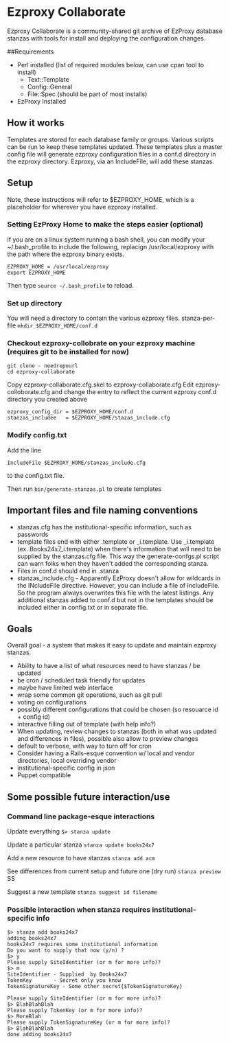 # Ezproxy Collaborate

Ezproxy Collaborate is a community-shared git archive of EzProxy database stanzas with tools for install and deploying the configuration changes.


##Requirements

* Perl installed (list of required modules below, can use cpan tool to install)
  * Text::Template
  * Config::General
  * File::Spec (should be part of most installs)
* EzProxy Installed

## How it works

Templates are stored for each database family or groups. Various scripts can be run to keep these templates updated. These templates plus a master config file will generate ezproxy configuration files in a conf.d directory in the ezproxy directory. Ezproxy, via an IncludeFile, will add these stanzas.

## Setup

Note, these instructions will refer to $EZPROXY_HOME, which is a placeholder for wherever you have ezproxy installed.

### Setting EzProxy Home to make the steps easier (optional)

if you are on a linux system running a bash shell, you can modify your ~/.bash_profile to include the following, replacign /usr/local/ezproxy with the path where the ezproxy binary exists.

````
EZPROXY_HOME = /usr/local/ezproxy
export EZPROXY_HOME
````

Then type `source ~/.bash_profile` to reload.

### Set up directory

You will need a directory to contain the various ezproxy files. stanza-per-file  `mkdir $EZPROXY_HOME/conf.d`

### Checkout ezproxy-collobrate on your ezproxy machine (requires git to be installed for now)

````
git clone - needrepourl
cd ezproxy-collaborate
````

Copy ezproxy-collaborate.cfg.skel to ezproxy-collaborate.cfg
Edit ezproxy-colloborate.cfg and change the entry to reflect the current ezproxy conf.d directory you created above
````
ezproxy_config_dir = $EZPROXY_HOME/conf.d
stanzas_includee   = $EZPROXY_HOME/stazas_include.cfg
````

### Modify config.txt 

Add the line
````
IncludeFile $EZPROXY_HOME/stanzas_include.cfg
````
to the config.txt file.


Then run `bin/generate-stanzas.pl` to create templates

## Important files and file naming conventions

* stanzas.cfg has the institutional-specific information, such as passwords
* template files end with either .template or _i.template. Use _i.template (ex. Books24x7_i.template) when there's information that will need to be supplied by the stanzas.cfg file. This way the generate-confgs.pl script can warn folks when they haven't added the corresponding stanza.
* Files in conf.d should end in .stanza
* stanzas_include.cfg - Apparently EzProxy doesn't allow for wildcards in the INcludeFile directive. However, you can include a file of IncludeFile. So the program always overwrites this file with the latest listings. Any additional stanzas added to conf.d but not in the templates should be included either in config.txt or in separate file.


## Goals 

Overall goal - a system that makes it easy to update and maintain ezproxy stanzas.
 
* Ability to have a list of what resources need to have stanzas / be updated
* be cron / scheduled task friendly for updates
* maybe have limited web interface 
* wrap some common git operations, such as git pull
* voting on configurations
* possibly different configurations that could be chosen (so resouarce id + config id)
* interactive filling out of template (with help info?)
* When updating, review changes to stanzas (both in what was updated and differences in files), possible also allow to preview changes
* default to verbose, with way to turn off for cron
* Consider having a Rails-esque convention w/ local and vendor directories, local overriding vendor
* institutional-specific config in json
* Puppet compatible 

## Some possible future interaction/use

### Command line package-esque interactions
Update everything
` $> stanza update `

Update a particular stanza
` stanza update books24x7 `

Add a new resource to have stanzas
` stanza add acm `

See differences from current setup and future one (dry run)
` stanza preview  `SS

Suggest a new template
` stanza suggest id filename `


### Possible interaction when stanza requires institutional-specific info
```
$> stanza add books24x7
adding books24x7
books24x7 requires some institutional information
Do you want to supply that now (y/n) ?
$> y
Please supply SiteIdentifier (or m for more info)?
$> m
SiteIdentifier - Supplied  by Books24x7
TokenKey       - Secret only you know  
TokenSignatureKey - Some other secret{$TokenSignatureKey}

Please supply SiteIdentifier (or m for more info)?
$> BlahBlahBlah
Please supply TokenKey (or m for more info)?
$> MoreBlah
Please supply TokenSignatureKey (or m for more info)?
$> BlahBlahBlah
done adding books24x7

